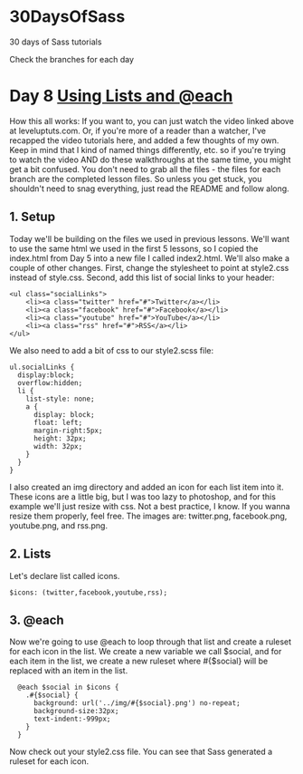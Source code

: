 30DaysOfSass
============

30 days of Sass tutorials

Check the branches for each day

# Day 8 [Using Lists and @each](http://leveluptuts.com/tutorials/sass-tutorials/8-using-lists-and-each)
How this all works:  If you want to, you can just watch the video linked above at leveluptuts.com. Or, if you're more of a reader than a watcher, I've recapped the video tutorials here, and added a few thoughts of my own. Keep in mind that I kind of named things differently, etc. so if you're trying to watch the video AND do these walkthroughs at the same time, you might get a bit confused. You don't need to grab all the files - the files for each branch are the completed lesson files. So unless you get stuck, you shouldn't need to snag everything, just read the README and follow along.

## 1. Setup
Today we'll be building on the files we used in previous lessons. We'll want to use the same html we used in the first 5 lessons, so I copied the index.html from Day 5 into a new file I called index2.html. We'll also make a couple of other changes. First, change the stylesheet to point at style2.css instead of style.css.  Second, add this list of social links to your header:

```
<ul class="socialLinks">
    <li><a class="twitter" href="#">Twitter</a></li>
    <li><a class="facebook" href="#">Facebook</a></li>
    <li><a class="youtube" href="#">YouTube</a></li>
    <li><a class="rss" href="#">RSS</a></li>
</ul>
```

We also need to add a bit of css to our style2.scss file:
```
ul.socialLinks {
  display:block;
  overflow:hidden;
  li {
    list-style: none;
    a {
      display: block;
      float: left;
      margin-right:5px;
      height: 32px;
      width: 32px;
    }
  }
}
```

I also created an img directory and added an icon for each list item into it. These icons are a little big, but I was too lazy to photoshop, and for this example we'll just resize with css. Not a best practice, I know. If you wanna resize them properly, feel free. The images are: twitter.png, facebook.png, youtube.png, and rss.png.

## 2. Lists
Let's declare list called icons.
```
$icons: (twitter,facebook,youtube,rss);
```

## 3. @each
Now we're going to use @each to loop through that list and create a ruleset for each icon in the list.
We create a new variable we call $social, and for each item in the list, we create a new ruleset where #{$social} will be replaced with an item in the list.
```
  @each $social in $icons {
    .#{$social} {
      background: url('../img/#{$social}.png') no-repeat;
      background-size:32px;
      text-indent:-999px;
    }
  }
```

Now check out your style2.css file. You can see that Sass generated a ruleset for each icon.
